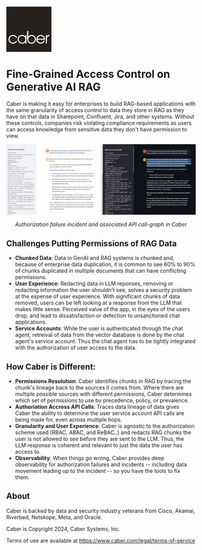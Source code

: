 ![CaberLogo.png](/profile/CaberLogo.png)


# Fine-Grained Access Control on Generative AI RAG

Caber is making it easy for enterprises to build RAG-based applications with the same granularity of access control to data they store in RAG as they have on that data in Sharepoint, Confluent, Jira, and other systems.  Without these controls, companies risk violating compliance requirements as users can access knowledge from sensitive data they don't have permission to view. 

![Screen Shot](/profile/RAG_SideBySide.png)
*<p align="center">Authorization failure incident and associated API call-graph in Caber</p>*

## Challenges Putting Permissions of RAG Data

- **Chunked Data**: Data in GenAI and RAG systems is chunked and, because of enterprise data duplication, it is common to see 60% to 90% of chunks duplicated in multiple documents that can have conflicting permissions.  
- **User Experience**: Redacting data in LLM reponses, removing or redacting information the user shouldn't see, solves a security problem at the expense of user experience. With significant chunks of data removed, users can be left looking at a response from the LLM that makes little sense.  Perceived value of the app, in the eyes of the users drop, and lead to dissatisfaction or defection to unsanctioned chat applications.
- **Service Accounts**: While the user is authenticated through the chat agent, retreival of data from the vector database is done by the chat agent's service account.  Thus the chat agent has to be tightly integrated with the authorization of user access to the data.   

## How Caber is Different:
- **Permissions Resolution**: Caber identifies chunks in RAG by tracing the chunk's lineage back to the sources it comes from.  Where there are multiple possible sources with different permissions, Caber determines which set of permissions to use by precedence, policy, or prevalence.
- **Authoriation Accross API Calls**: Traces data lineage of data gives Caber the ability to determine the user service account API calls are being made for, even across multiple hops.  
- **Granularity and User Experience**: Caber is agnostic to the authorization scheme used (RBAC, ABAC, and ReBAC..) and redacts RAG chunks the user is not allowed to see before they are sent to the LLM.  Thus, the LLM response is coherent and relevant to just the data the user has access to.
- **Observability**: When things go wrong, Caber provides deep observability for authorization failures and incidents -- including data movement leading up to the incident -- so you have the tools to fix them.

## About
Caber is backed by data and security industry veterans from Cisco, Akamai, Riverbed, Netskope, Meta, and Oracle.

Caber is Copyright 2024, Caber Systems, Inc.

Terms of use are available at https://www.caber.com/legal/terms-of-service
